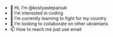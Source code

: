 - 👋 Hi, I’m @kostyastepaniuk
- 👀 I’m interested in coding
- 🌱 I’m currently learning to fight for my country
- 💞️ I’m looking to collaborate on other ukrainians
- 📫 How to reach me just use email

<!---
kostyastepaniuk/kostyastepaniuk is a ✨ special ✨ repository because its `README.md` (this file) appears on your GitHub profile.
You can click the Preview link to take a look at your changes.
--->
